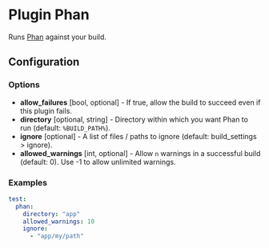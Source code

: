 Plugin Phan
===========

Runs [Phan](https://github.com/phan/phan) against your build.

Configuration
-------------

### Options

* **allow_failures** [bool, optional] - If true, allow the build to succeed even if this plugin fails.
* **directory** [optional, string] - Directory within which you want Phan to run (default: `%BUILD_PATH%`).
* **ignore** [optional] - A list of files / paths to ignore (default: build_settings > ignore).
* **allowed_warnings** [int, optional] - Allow `n` warnings in a successful build (default: 0). 
  Use -1 to allow unlimited warnings.

### Examples

```yml
test:
  phan:
    directory: "app"
    allowed_warnings: 10
    ignore:
      - "app/my/path"
```
